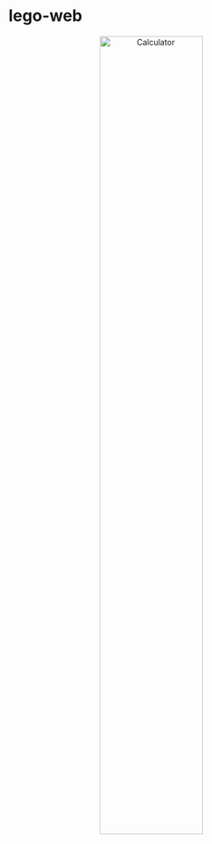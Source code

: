 # lego-web

<div align="center">
  <img src="./images/calc-image.png" width="60%" alt="Calculator">
</div>
